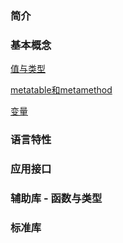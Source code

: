 
### 简介




### 基本概念

[值与类型](01_值与类型.md)

[metatable和metamethod](02_metatable和metamethod.md)

[变量](03_变量.md)



### 语言特性


### 应用接口


### 辅助库 - 函数与类型


### 标准库




